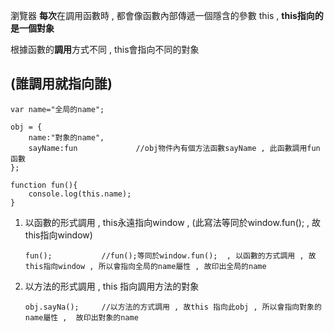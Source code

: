 瀏覽器 **每次**在調用函數時 , 都會像函數內部傳遞一個隱含的參數 this  ,  **this指向的是一個對象**

 根據函數的**調用**方式不同 , this會指向不同的對象  

## **(誰調用就指向誰)**

```
var name="全局的name";

obj = {
	name:"對象的name",
	sayName:fun				//obj物件內有個方法函數sayName , 此函數調用fun函數
};

function fun(){
	console.log(this.name);
}
```

1. 以函數的形式調用 , this永遠指向window , (此寫法等同於window.fun(); ,  故this指向window)

   ```
   fun();			//fun();等同於window.fun();  , 以函數的方式調用 , 故this指向window , 所以會指向全局的name屬性 , 故印出全局的name
   ```

2. 以方法的形式調用 , this 指向調用方法的對象

   ```
   obj.sayNa();		//以方法的方式調用 , 故this 指向此obj , 所以會指向對象的name屬性 ,  故印出對象的name
   ```

   

